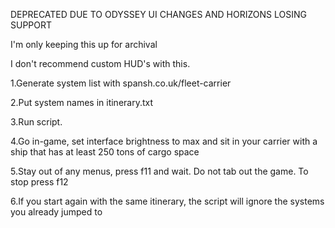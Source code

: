 DEPRECATED DUE TO ODYSSEY UI CHANGES AND HORIZONS LOSING SUPPORT

I'm only keeping this up for archival

I don't recommend custom HUD's with this.

1.Generate system list with spansh.co.uk/fleet-carrier

2.Put system names in itinerary.txt

3.Run script.

4.Go in-game, set interface brightness to max and sit in your carrier with a ship that has at least 250 tons of cargo space

5.Stay out of any menus, press f11 and wait. Do not tab out the game. To stop press f12

6.If you start again with the same itinerary, the script will ignore the systems you already jumped to
